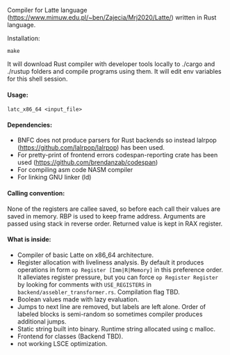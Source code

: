 Compiler for Latte language (https://www.mimuw.edu.pl/~ben/Zajecia/Mrj2020/Latte/)
written in Rust language.

Installation:
```
make
```
It will download Rust compiler with developer tools locally to ./cargo and ./rustup folders and 
compile programs using them. It will edit env variables for this shell session.

#### Usage:
```
latc_x86_64 <input_file>
```

#### Dependencies:

- BNFC does not produce parsers for Rust backends so instead lalrpop (https://github.com/lalrpop/lalrpop) has been used.
- For pretty-print of frontend errors codespan-reporting crate has been used (https://github.com/brendanzab/codespan)
- For compiling asm code NASM compiler
- For linking GNU linker (ld)

#### Calling convention:

None of the registers are callee saved, so before each call their values are saved in memory. RBP is used to keep frame address.
Arguments are passed using stack in reverse order.
Returned value is kept in RAX register.

#### What is inside:
- Compiler of basic Latte on x86_64 architecture.
- Register allocation with liveliness analysis. By default it produces operations in form `op Register [Imm|R|Memory]` in this preference order. It alleviates register pressure,
but you can force `op Register Register` by looking for comments with `USE_REGISTERS` in `backend/assebler_transformer.rs`. Compilation flag TBD. 
- Boolean values made with lazy evaluation.
- Jumps to next line are removed, but labels are left alone. Order of labeled blocks is semi-random so sometimes compiler produces additional jumps.
- Static string built into binary. Runtime string allocated using c malloc.
- Frontend for classes (Backend TBD).
- not working LSCE optimization.